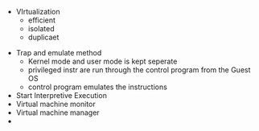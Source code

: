 * VIrtualization
	- efficient
	- isolated
	- duplicaet
- Trap and emulate method
	- Kernel mode and user mode is kept seperate
	- privileged instr are run through the control program from the Guest OS
	- control program emulates the instructions
- Start Interpretive Execution
- Virtual machine monitor
- Virtual machine manager
- 